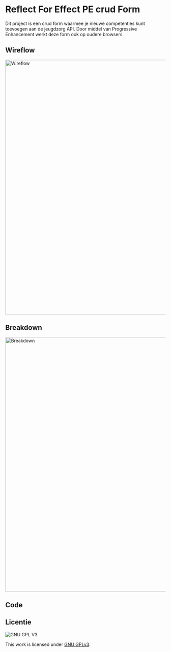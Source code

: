 # Reflect For Effect PE crud Form
Dit project is een crud form waarmee je nieuwe competenties kunt toevoegen aan de jeugdzorg API. Door middel van Progressive Enhancement werkt deze form ook op oudere browsers. 

## Wireflow
<img height="800" alt="Wireflow" src="https://user-images.githubusercontent.com/26089533/166059026-5cb29b42-1e81-4268-b1fe-ad049df2c29b.jpg"/>

## Breakdown
<img height="800" alt="Breakdown" src="https://user-images.githubusercontent.com/26089533/166059064-0894063f-ddb3-48f9-85f6-58eaa33a0be5.jpg"/>

## Code
<!-- Toon hier de verschillende technieken die je gebruikt en hoe je dit met de CSS cascade en/of JS feature detect hebt gecodeerd -->
<!-- documenteer het onderzoek met de browser ondersteuning in de WIKI van de leertaak -->


## Licentie

![GNU GPL V3](https://www.gnu.org/graphics/gplv3-127x51.png)

This work is licensed under [GNU GPLv3](./LICENSE).
